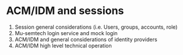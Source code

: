 # ACM/IDM and sessions

1. Session general considerations (i.e. Users, groups, accounts, role)
2. Mu-semtech login service and mock login
3. ACM/IDM and general considerations of identity providers
4. ACM/IDM high level technical operation
